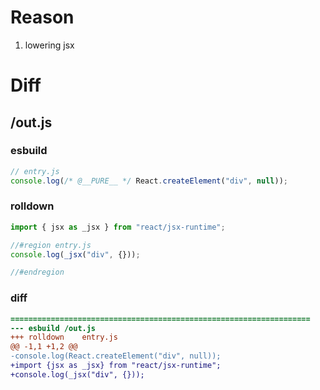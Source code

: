 # Reason
1. lowering jsx
# Diff
## /out.js
### esbuild
```js
// entry.js
console.log(/* @__PURE__ */ React.createElement("div", null));
```
### rolldown
```js
import { jsx as _jsx } from "react/jsx-runtime";

//#region entry.js
console.log(_jsx("div", {}));

//#endregion

```
### diff
```diff
===================================================================
--- esbuild	/out.js
+++ rolldown	entry.js
@@ -1,1 +1,2 @@
-console.log(React.createElement("div", null));
+import {jsx as _jsx} from "react/jsx-runtime";
+console.log(_jsx("div", {}));

```